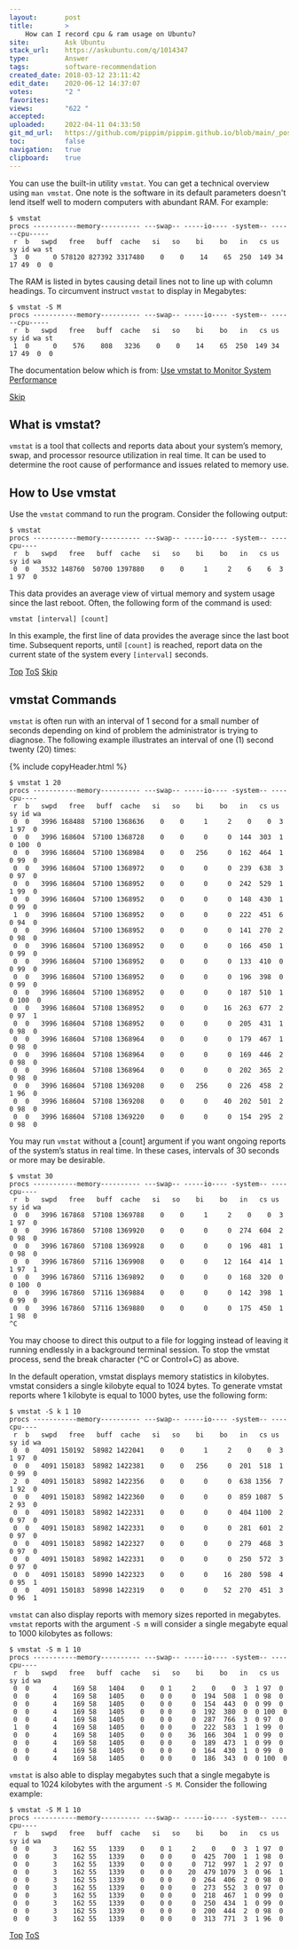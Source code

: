 ```yaml
---
layout:       post
title:        >
    How can I record cpu & ram usage on Ubuntu?
site:         Ask Ubuntu
stack_url:    https://askubuntu.com/q/1014347
type:         Answer
tags:         software-recommendation
created_date: 2018-03-12 23:11:42
edit_date:    2020-06-12 14:37:07
votes:        "2 "
favorites:    
views:        "622 "
accepted:     
uploaded:     2022-04-11 04:33:50
git_md_url:   https://github.com/pippim/pippim.github.io/blob/main/_posts/2018/2018-03-12-How-can-I-record-cpu-_-ram-usage-on-Ubuntu_.md
toc:          false
navigation:   true
clipboard:    true
---
```


You can use the built-in utility `vmstat`. You can get a technical overview using `man vmstat`. One note is the software in its default parameters doesn't lend itself well to modern computers with abundant RAM. For example:

``` 
$ vmstat 
procs -----------memory---------- ---swap-- -----io---- -system-- ------cpu-----
 r  b   swpd   free   buff  cache   si   so    bi    bo   in   cs us sy id wa st
 3  0      0 578120 827392 3317480    0    0    14    65  250  149 34 17 49  0  0
```

The RAM is listed in bytes causing detail lines not to line up with column headings. To circumvent instruct `vmstat` to display in Megabytes:

``` 
$ vmstat -S M
procs -----------memory---------- ---swap-- -----io---- -system-- ------cpu-----
 r  b   swpd   free   buff  cache   si   so    bi    bo   in   cs us sy id wa st
 1  0      0    576    808   3236    0    0    14    65  250  149 34 17 49  0  0
```

The documentation below which is from: [Use vmstat to Monitor System Performance][1]


<a id="hdr1"></a>
<div class="hdr-bar">  <a href="#hdr2">Skip</a></div>

## What is vmstat?

`vmstat` is a tool that collects and reports data about your system’s memory, swap, and processor resource utilization in real time. It can be used to determine the root cause of performance and issues related to memory use.

## How to Use vmstat

Use the `vmstat` command to run the program. Consider the following output:

``` 
$ vmstat
procs -----------memory---------- ---swap-- -----io---- -system-- ----cpu----
 r  b   swpd   free   buff  cache   si   so    bi    bo   in   cs us sy id wa
 0  0   3532 148760  50700 1397880    0    0     1     2    6    6  3  1 97  0
```

This data provides an average view of virtual memory and system usage since the last reboot. Often, the following form of the command is used:

``` 
vmstat [interval] [count]
```

In this example, the first line of data provides the average since the last boot time. Subsequent reports, until `[count]` is reached, report data on the current state of the system every `[interval]` seconds.


<a id="hdr2"></a>
<div class="hdr-bar">  <a href="#">Top</a>  <a href="#hdr1">ToS</a>  <a href="#hdr3">Skip</a></div>

## vmstat Commands

`vmstat` is often run with an interval of 1 second for a small number of seconds depending on kind of problem the administrator is trying to diagnose. The following example illustrates an interval of one (1) second twenty (20) times:

{% include copyHeader.html %}
``` 
$ vmstat 1 20
procs -----------memory---------- ---swap-- -----io---- -system-- ----cpu----
 r  b   swpd   free   buff  cache   si   so    bi    bo   in   cs us sy id wa
 0  0   3996 168488  57100 1368636    0    0     1     2    0    0  3  1 97  0
 0  0   3996 168604  57100 1368728    0    0     0     0  144  303  1  0 100  0
 0  0   3996 168604  57100 1368984    0    0   256     0  162  464  1  0 99  0
 0  0   3996 168604  57100 1368972    0    0     0     0  239  638  3  0 97  0
 0  0   3996 168604  57100 1368952    0    0     0     0  242  529  1  1 99  0
 0  0   3996 168604  57100 1368952    0    0     0     0  148  430  1  0 99  0
 1  0   3996 168604  57100 1368952    0    0     0     0  222  451  6  0 94  0
 0  0   3996 168604  57100 1368952    0    0     0     0  141  270  2  0 98  0
 0  0   3996 168604  57100 1368952    0    0     0     0  166  450  1  0 99  0
 0  0   3996 168604  57100 1368952    0    0     0     0  133  410  0  0 99  0
 0  0   3996 168604  57100 1368952    0    0     0     0  196  398  0  0 99  0
 0  0   3996 168604  57100 1368952    0    0     0     0  187  510  1  0 100  0
 0  0   3996 168604  57108 1368952    0    0     0    16  263  677  2  0 97  1
 0  0   3996 168604  57108 1368952    0    0     0     0  205  431  1  0 98  0
 0  0   3996 168604  57108 1368964    0    0     0     0  179  467  1  0 98  0
 0  0   3996 168604  57108 1368964    0    0     0     0  169  446  2  0 98  0
 0  0   3996 168604  57108 1368964    0    0     0     0  202  365  2  0 98  0
 0  0   3996 168604  57108 1369208    0    0   256     0  226  458  2  1 96  0
 0  0   3996 168604  57108 1369208    0    0     0    40  202  501  2  0 98  0
 0  0   3996 168604  57108 1369220    0    0     0     0  154  295  2  0 98  0
```

You may run `vmstat` without a [count] argument if you want ongoing reports of the system’s status in real time. In these cases, intervals of 30 seconds or more may be desirable.

``` 
$ vmstat 30
procs -----------memory---------- ---swap-- -----io---- -system-- ----cpu----
 r  b   swpd   free   buff  cache   si   so    bi    bo   in   cs us sy id wa
 0  0   3996 167868  57108 1369788    0    0     1     2    0    0  3  1 97  0
 0  0   3996 167860  57108 1369920    0    0     0     0  274  604  2  0 98  0
 0  0   3996 167860  57108 1369928    0    0     0     0  196  481  1  0 98  0
 0  0   3996 167860  57116 1369908    0    0     0    12  164  414  1  1 97  1
 0  0   3996 167860  57116 1369892    0    0     0     0  168  320  0  0 100  0
 0  0   3996 167860  57116 1369884    0    0     0     0  142  398  1  0 99  0
 0  0   3996 167860  57116 1369880    0    0     0     0  175  450  1  1 98  0
^C
```

You may choose to direct this output to a file for logging instead of leaving it running endlessly in a background terminal session. To stop the vmstat process, send the break character (^C or Control+C) as above.

In the default operation, vmstat displays memory statistics in kilobytes. vmstat considers a single kilobyte equal to 1024 bytes. To generate vmstat reports where 1 kilobyte is equal to 1000 bytes, use the following form:

``` 
$ vmstat -S k 1 10
procs -----------memory---------- ---swap-- -----io---- -system-- ----cpu----
 r  b   swpd   free   buff  cache   si   so    bi    bo   in   cs us sy id wa
 0  0   4091 150192  58982 1422041    0    0     1     2    0    0  3  1 97  0
 0  0   4091 150183  58982 1422381    0    0   256     0  201  518  1  0 99  0
 2  0   4091 150183  58982 1422356    0    0     0     0  638 1356  7  1 92  0
 0  0   4091 150183  58982 1422360    0    0     0     0  859 1087  5  2 93  0
 0  0   4091 150183  58982 1422331    0    0     0     0  404 1100  2  0 97  0
 0  0   4091 150183  58982 1422331    0    0     0     0  281  601  2  0 97  0
 0  0   4091 150183  58982 1422327    0    0     0     0  279  468  3  0 97  0
 0  0   4091 150183  58982 1422331    0    0     0     0  250  572  3  0 97  0
 0  0   4091 150183  58990 1422323    0    0     0    16  280  598  4  0 95  1
 0  0   4091 150183  58998 1422319    0    0     0    52  270  451  3  0 96  1
```

`vmstat` can also display reports with memory sizes reported in megabytes. `vmstat` reports with the argument `-S m` will consider a single megabyte equal to 1000 kilobytes as follows:

``` 
$ vmstat -S m 1 10
procs -----------memory---------- ---swap-- -----io---- -system-- ----cpu----
 r  b   swpd   free   buff  cache   si   so    bi    bo   in   cs us sy id wa
 0  0      4    169 58   1404    0    0 1     2    0    0  3  1 97  0
 0  0      4    169 58   1405    0    0 0     0  194  508  1  0 98  0
 0  0      4    169 58   1405    0    0 0     0  154  443  0  0 99  0
 0  0      4    169 58   1405    0    0 0     0  192  380  0  0 100  0
 0  0      4    169 58   1405    0    0 0     0  287  766  3  0 97  0
 1  0      4    169 58   1405    0    0 0     0  222  583  1  1 99  0
 0  0      4    169 58   1405    0    0 0    36  166  304  1  0 99  0
 0  0      4    169 58   1405    0    0 0     0  189  473  1  0 99  0
 0  0      4    169 58   1405    0    0 0     0  164  430  1  0 99  0
 0  0      4    169 58   1405    0    0 0     0  186  343  0  0 100  0
```

`vmstat` is also able to display megabytes such that a single megabyte is equal to 1024 kilobytes with the argument `-S M`. Consider the following example:

``` 
$ vmstat -S M 1 10
procs -----------memory---------- ---swap-- -----io---- -system-- ----cpu----
 r  b   swpd   free   buff  cache   si   so    bi    bo   in   cs us sy id wa
 0  0      3    162 55   1339    0    0 1     2    0    0  3  1 97  0
 0  0      3    162 55   1339    0    0 0     0  425  700  1  1 98  0
 0  0      3    162 55   1339    0    0 0     0  712  997  1  2 97  0
 0  0      3    162 55   1339    0    0 0    20  479 1079  3  0 96  1
 0  0      3    162 55   1339    0    0 0     0  264  406  2  0 98  0
 0  0      3    162 55   1339    0    0 0     0  273  552  3  0 97  0
 0  0      3    162 55   1339    0    0 0     0  218  467  1  0 99  0
 0  0      3    162 55   1339    0    0 0     0  250  434  1  0 99  0
 0  0      3    162 55   1339    0    0 0     0  200  444  2  0 98  0
 0  0      3    162 55   1339    0    0 0     0  313  771  3  1 96  0
```

  [1]: https://linode.com/docs/uptime/monitoring/use-vmstat-to-monitor-system-performance/










<a id="hdr3"></a>
<div class="hdr-bar">  <a href="#">Top</a>  <a href="#hdr2">ToS</a></div>

